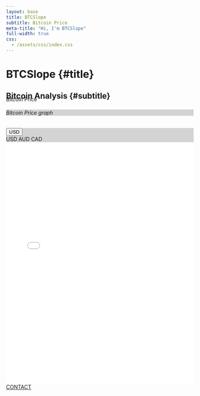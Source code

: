 ```yaml
---
layout: base
title: BTCSlope
subtitle: Bitcoin Price
meta-title: "Hi, I'm BTCSlope"
full-width: true
css:
  - /assets/css/index.css
---
```

<script type = "text/javascript">
	function AutoRefresh(t) {
		setTimeout("location.reload(true);", t);
        }
</script>
	
<style>
	html,body {
		height:100%;
		margin:0;
	}
	.btn:focus,.btn:active {
   		outline: none !important;
   		box-shadow: none;
	}
	#graph1.fullscreen{
	    z-index: 9999; 
	    width: 100%; 
	    height: 100%;
	    position: fixed;
	    top: 0px; 
	    left: 0px;
	    padding: 0px;
	    bottom: 0px;
	    float: left;
		min-height: 100%;
	}
	#graph1 {
		height: 650px;
	}
	#link_graph { color: #FF0000; }
	#link_graph:hover { color: #00FF00; }
  </style>


<div id="header" markdown="1">

# BTCSlope {#title}

## Bitcoin Analysis {#subtitle}

</div>

<div id="main-sections" style="margin-top:-30px;">

<div class="section-title">Bitcoin Price</div>

<div id="services-out" class="page-section">
  <div id="services">

<!-- Chart -->
<div class="col-xl-12 col-lg-12">
	<div class="card shadow mb-4" id="graph1">
		<div class="card-header py-3 d-flex flex-row align-items-center justify-content-between border-bottom-0" style="background-color: lightgrey">
			<h6 class="m-0 text-primary">Bitcoin Price graph</h6>
				<a class="btn dropdown" data-toggle="dropdown" href="#" role="button" onclick="$('#graph1').toggleClass('fullscreen');window.dispatchEvent(new Event('resize'));">
					<i class="fas fa-arrows-alt fa-sm fa-fw text-gray-400"></i></a>
		</div>

<!-- Card Body -->
<div class="card-header text-primary border-bottom-0" style="background-color: lightgrey">
	<div class="dropdown">
		<button class="btn btn-primary dropdown-toggle" type="button" id="dropdownMenuButton" data-toggle="dropdown" aria-haspopup="true" aria-expanded="false">USD</button>
		<div class="dropdown-menu" aria-labelledby="dropdownMenuButton">
			<a class="dropdown-item" onclick="location.href = '/plots/BTCPrice.html';">USD</a>
			<a class="dropdown-item" onclick="location.href = '/btc/sf_model/AUD';">AUD</a>
			<a class="dropdown-item" onclick="location.href = '/btc/sf_model/CAD';">CAD</a>
		</div>
	</div>
</div>
<div class="card-body" style="height: 650px;">
	<iframe id="igraph" scrolling="no" style="border:none;" seamless="seamless" src="/plots/BTCPrice.html" height="100%" width="100%"></iframe>
</div>

  <a href="/contact" class="contact-me-btn actionbtn">
    <span class="far fa-envelope" aria-hidden="true"></span>
    CONTACT
  </a>
  
  </div>
</div>

</div>
</div>

</div>

<script>
function findBootstrapEnvironment() {
	let envs = ['xs', 'sm', 'md', 'lg', 'xl'];
	let el = document.createElement('div');
	document.body.appendChild(el);
	let curEnv = envs.shift();
	for (let env of envs.reverse()) {
		el.classList.add(`d-${env}-none`);
		if (window.getComputedStyle(el).display === 'none') {
			curEnv = env;
			break;
		}
	}
	document.body.removeChild(el);
	return curEnv;
}

env_size = findBootstrapEnvironment();
if (env_size == "xs") {
	document.getElementById("graph1").style.height="350px";
	Plotly.newPlot('graph', data_mobile, layout_mobile, {responsive: true, modeBarButtonsToRemove: ['toImage', 'hoverCompareCartesian', 'hoverClosest2d', 'toggleSpikelines', 'lasso2d', 'select2d', 'hoverClosestCartesian'], displaylogo: false});
}
else {
	document.getElementById("graph1").style.height="650px";
	Plotly.newPlot('graph', data, layout, {responsive: true, modeBarButtonsToRemove: ['toImage', 'hoverCompareCartesian', 'hoverClosest2d', 'toggleSpikelines', 'lasso2d', 'select2d', 'hoverClosestCartesian'], displaylogo: false});
		}
</script>
